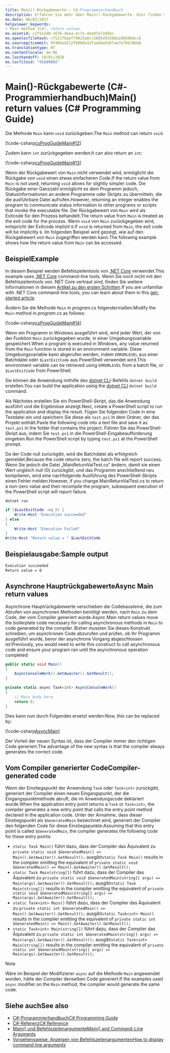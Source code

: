 ```yaml
---
title: Main()-Rückgabewerte – C#-Programmierhandbuch
description: Erfahren Sie mehr über Main()-Rückgabewerte. Hier finden Sie Codebeispiele, vom Compiler generierten Code und zusätzliche verfügbare Ressourcen.
ms.date: 08/02/2017
helpviewer_keywords:
- Main method [C#], return values
ms.assetid: c2f5a1d8-1676-4bea-bc7e-44a97e72d5bc
ms.openlocfilehash: c7521f6aef79825a8cc20d5455588a2d684b9ccb
ms.sourcegitcommit: 97405ed212f69b0a32faa66a5d5fae7e76628b68
ms.translationtype: HT
ms.contentlocale: de-DE
ms.lasthandoff: 10/01/2020
ms.locfileid: "91609602"
---
```

# <a name="main-return-values-c-programming-guide"></a><span data-ttu-id="47981-104">Main()-Rückgabewerte (C#-Programmierhandbuch)</span><span class="sxs-lookup"><span data-stu-id="47981-104">Main() return values (C# Programming Guide)</span></span>

<span data-ttu-id="47981-105">Die Methode `Main` kann `void` zurückgeben:</span><span class="sxs-lookup"><span data-stu-id="47981-105">The `Main` method can return `void`:</span></span>

 [!code-csharp[csProgGuideMain#12](~/samples/snippets/csharp/VS_Snippets_VBCSharp/csProgGuideMain/CS/Class3.cs#12)]

<span data-ttu-id="47981-106">Zudem kann `int` zurückgegeben werden:</span><span class="sxs-lookup"><span data-stu-id="47981-106">It can also return an `int`:</span></span>

 [!code-csharp[csProgGuideMain#13](~/samples/snippets/csharp/VS_Snippets_VBCSharp/csProgGuideMain/CS/Class3.cs#13)]

<span data-ttu-id="47981-107">Wenn der Rückgabewert von `Main` nicht verwendet wird, ermöglicht die Rückgabe von `void` einen etwas einfacheren Code.</span><span class="sxs-lookup"><span data-stu-id="47981-107">If the return value from `Main` is not used, returning `void` allows for slightly simpler code.</span></span> <span data-ttu-id="47981-108">Die Rückgabe einer Ganzzahl ermöglicht es dem Programm jedoch, Statusinformationen an andere Programme oder Skripts zu übermitteln, die die ausführbare Datei aufrufen.</span><span class="sxs-lookup"><span data-stu-id="47981-108">However, returning an integer enables the program to communicate status information to other programs or scripts that invoke the executable file.</span></span> <span data-ttu-id="47981-109">Der Rückgabewert von `Main` wird als Exitcode für den Prozess behandelt.</span><span class="sxs-lookup"><span data-stu-id="47981-109">The return value from `Main` is treated as the exit code for the process.</span></span> <span data-ttu-id="47981-110">Wenn `void` von `Main` zurückgegeben wird, entspricht der Exitcode implizit `0`.</span><span class="sxs-lookup"><span data-stu-id="47981-110">If `void` is returned from `Main`, the exit code will be implicitly `0`.</span></span> <span data-ttu-id="47981-111">Im folgenden Beispiel wird gezeigt, wie auf den Rückgabewert von `Main` zugegriffen werden kann.</span><span class="sxs-lookup"><span data-stu-id="47981-111">The following example shows how the return value from `Main` can be accessed.</span></span>

## <a name="example"></a><span data-ttu-id="47981-112">Beispiel</span><span class="sxs-lookup"><span data-stu-id="47981-112">Example</span></span>

<span data-ttu-id="47981-113">In diesem Beispiel werden Befehlszeilentools von [.NET Core](../../../core/introduction.md) verwendet.</span><span class="sxs-lookup"><span data-stu-id="47981-113">This example uses [.NET Core](../../../core/introduction.md) command-line tools.</span></span> <span data-ttu-id="47981-114">Wenn Sie noch nicht mit den Befehlszeilentools von .NET Core vertraut sind, finden Sie weitere Informationen in diesem [Artikel zu den ersten Schritten](../../../core/tutorials/with-visual-studio-code.md).</span><span class="sxs-lookup"><span data-stu-id="47981-114">If you are unfamiliar with .NET Core command-line tools, you can learn about them in this [get-started article](../../../core/tutorials/with-visual-studio-code.md).</span></span>

<span data-ttu-id="47981-115">Ändern Sie die Methode `Main` in *program.cs* folgendermaßen:</span><span class="sxs-lookup"><span data-stu-id="47981-115">Modify the `Main` method in *program.cs* as follows:</span></span>

 [!code-csharp[csProgGuideMain#14](~/samples/snippets/csharp/VS_Snippets_VBCSharp/csProgGuideMain/CS/Class3.cs#14)]

<span data-ttu-id="47981-116">Wenn ein Programm in Windows ausgeführt wird, wird jeder Wert, der von der Funktion `Main` zurückgegeben wurde, in einer Umgebungsvariable gespeichert.</span><span class="sxs-lookup"><span data-stu-id="47981-116">When a program is executed in Windows, any value returned from the `Main` function is stored in an environment variable.</span></span> <span data-ttu-id="47981-117">Diese Umgebungsvariable kann abgerufen werden, indem `ERRORLEVEL` aus einer Batchdatei oder `$LastExitCode` aus PowerShell verwendet wird.</span><span class="sxs-lookup"><span data-stu-id="47981-117">This environment variable can be retrieved using `ERRORLEVEL` from a batch file, or `$LastExitCode` from PowerShell.</span></span>

<span data-ttu-id="47981-118">Sie können die Anwendung mithilfe des [dotnet CLI](../../../core/tools/dotnet.md)-Befehls `dotnet build` erstellen.</span><span class="sxs-lookup"><span data-stu-id="47981-118">You can build the application using the [dotnet CLI](../../../core/tools/dotnet.md) `dotnet build` command.</span></span>

<span data-ttu-id="47981-119">Als Nächstes erstellen Sie ein PowerShell-Skript, das die Anwendung ausführt und die Ergebnisse anzeigt.</span><span class="sxs-lookup"><span data-stu-id="47981-119">Next, create a PowerShell script to run the application and display the result.</span></span> <span data-ttu-id="47981-120">Fügen Sie folgenden Code in eine Textdatei ein und speichern Sie diese als `test.ps1` in dem Ordner, der das Projekt enthält.</span><span class="sxs-lookup"><span data-stu-id="47981-120">Paste the following code into a text file and save it as `test.ps1` in the folder that contains the project.</span></span> <span data-ttu-id="47981-121">Führen Sie das PowerShell-Skript aus, indem Sie `test.ps1` in die PowerShell-Eingabeaufforderung eingeben.</span><span class="sxs-lookup"><span data-stu-id="47981-121">Run the PowerShell script by typing `test.ps1` at the PowerShell prompt.</span></span>

<span data-ttu-id="47981-122">Da der Code null zurückgibt, wird die Batchdatei als erfolgreich gemeldet.</span><span class="sxs-lookup"><span data-stu-id="47981-122">Because the code returns zero, the batch file will report success.</span></span> <span data-ttu-id="47981-123">Wenn Sie jedoch die Datei „MainReturnValTest.cs“ ändern, damit sie einen Wert ungleich null (0) zurückgibt, und das Programm anschließend neu kompilieren, wird eine nachfolgende Ausführung des PowerShell-Skripts einen Fehler melden.</span><span class="sxs-lookup"><span data-stu-id="47981-123">However, if you change MainReturnValTest.cs to return a non-zero value and then recompile the program, subsequent execution of the PowerShell script will report failure.</span></span>

```dotnetcli
dotnet run
```

```powershell
if ($LastExitCode -eq 0) {
    Write-Host "Execution succeeded"
} else
{
    Write-Host "Execution Failed"
}
Write-Host "Return value = " $LastExitCode
```

## <a name="sample-output"></a><span data-ttu-id="47981-124">Beispielausgabe:</span><span class="sxs-lookup"><span data-stu-id="47981-124">Sample output</span></span>

```txt
Execution succeeded
Return value = 0
```

## <a name="async-main-return-values"></a><span data-ttu-id="47981-125">Asynchrone Hauptrückgabewerte</span><span class="sxs-lookup"><span data-stu-id="47981-125">Async Main return values</span></span>

<span data-ttu-id="47981-126">Asynchrone Hauptrückgabewerte verschieben die Codebausteine, die zum Abrufen von asynchronen Methoden benötigt werden, nach `Main` zu dem Code, der vom Compiler generiert wurde.</span><span class="sxs-lookup"><span data-stu-id="47981-126">Async Main return values move the boilerplate code necessary for calling asynchronous methods in `Main` to code generated by the compiler.</span></span> <span data-ttu-id="47981-127">Bisher mussten Sie dieses Konstrukt schreiben, um asynchronen Code abzurufen und prüfen, ob Ihr Programm ausgeführt wurde, bevor der asynchrone Vorgang abgeschlossen ist:</span><span class="sxs-lookup"><span data-stu-id="47981-127">Previously, you would need to write this construct to call asynchronous code and ensure your program ran until the asynchronous operation completed:</span></span>

```csharp
public static void Main()
{
    AsyncConsoleWork().GetAwaiter().GetResult();
}

private static async Task<int> AsyncConsoleWork()
{
    // Main body here
    return 0;
}
```

<span data-ttu-id="47981-128">Dies kann nun durch Folgendes ersetzt werden:</span><span class="sxs-lookup"><span data-stu-id="47981-128">Now, this can be replaced by:</span></span>

[!code-csharp[AsyncMain](../../../../samples/snippets/csharp/main-arguments/program.cs#AsyncMain)]

<span data-ttu-id="47981-129">Der Vorteil der neuen Syntax ist, dass der Compiler immer den richtigen Code generiert.</span><span class="sxs-lookup"><span data-stu-id="47981-129">The advantage of the new syntax is that the compiler always generates the correct code.</span></span>

## <a name="compiler-generated-code"></a><span data-ttu-id="47981-130">Vom Compiler generierter Code</span><span class="sxs-lookup"><span data-stu-id="47981-130">Compiler-generated code</span></span>

<span data-ttu-id="47981-131">Wenn der Einstiegspunkt der Anwendung `Task` oder `Task<int>` zurückgibt, generiert der Compiler einen neuen Eingangspunkt, der die Eingangspunktmethode abruft, die im Anwendungscode deklariert wurde.</span><span class="sxs-lookup"><span data-stu-id="47981-131">When the application entry point returns a `Task` or `Task<int>`, the compiler generates a new entry point that calls the entry point method declared in the application code.</span></span> <span data-ttu-id="47981-132">Unter der Annahme, dass dieser Einstiegspunkt als `$GeneratedMain` bezeichnet wird, generiert der Compiler den folgenden Code für diese Einstiegspunkte:</span><span class="sxs-lookup"><span data-stu-id="47981-132">Assuming that this entry point is called `$GeneratedMain`, the compiler generates the following code for these entry points:</span></span>

- <span data-ttu-id="47981-133">`static Task Main()` führt dazu, dass der Compiler das Äquivalent zu `private static void $GeneratedMain() => Main().GetAwaiter().GetResult();` ausgibt</span><span class="sxs-lookup"><span data-stu-id="47981-133">`static Task Main()` results in the compiler emitting the equivalent of `private static void $GeneratedMain() => Main().GetAwaiter().GetResult();`</span></span>
- <span data-ttu-id="47981-134">`static Task Main(string[])` führt dazu, dass der Compiler das Äquivalent zu `private static void $GeneratedMain(string[] args) => Main(args).GetAwaiter().GetResult();` ausgibt</span><span class="sxs-lookup"><span data-stu-id="47981-134">`static Task Main(string[])` results in the compiler emitting the equivalent of `private static void $GeneratedMain(string[] args) => Main(args).GetAwaiter().GetResult();`</span></span>
- <span data-ttu-id="47981-135">`static Task<int> Main()` führt dazu, dass der Compiler das Äquivalent zu `private static int $GeneratedMain() => Main().GetAwaiter().GetResult();` ausgibt</span><span class="sxs-lookup"><span data-stu-id="47981-135">`static Task<int> Main()` results in the compiler emitting the equivalent of `private static int $GeneratedMain() => Main().GetAwaiter().GetResult();`</span></span>
- <span data-ttu-id="47981-136">`static Task<int> Main(string[])` führt dazu, dass der Compiler das Äquivalent zu `private static int $GeneratedMain(string[] args) => Main(args).GetAwaiter().GetResult();` ausgibt</span><span class="sxs-lookup"><span data-stu-id="47981-136">`static Task<int> Main(string[])` results in the compiler emitting the equivalent of `private static int $GeneratedMain(string[] args) => Main(args).GetAwaiter().GetResult();`</span></span>

> [!NOTE]
><span data-ttu-id="47981-137">Wäre im Beispiel der Modifizierer `async` auf die Methode `Main` angewendet worden, hätte der Compiler denselben Code generiert.</span><span class="sxs-lookup"><span data-stu-id="47981-137">If the examples used `async` modifier on the `Main` method, the compiler would generate the same code.</span></span>

## <a name="see-also"></a><span data-ttu-id="47981-138">Siehe auch</span><span class="sxs-lookup"><span data-stu-id="47981-138">See also</span></span>

- [<span data-ttu-id="47981-139">C#-Programmierhandbuch</span><span class="sxs-lookup"><span data-stu-id="47981-139">C# Programming Guide</span></span>](../index.md)
- [<span data-ttu-id="47981-140">C#-Referenz</span><span class="sxs-lookup"><span data-stu-id="47981-140">C# Reference</span></span>](../index.md)
- [<span data-ttu-id="47981-141">Main() und Befehlszeilenargumente</span><span class="sxs-lookup"><span data-stu-id="47981-141">Main() and Command-Line Arguments</span></span>](index.md)
- [<span data-ttu-id="47981-142">Vorgehensweise: Anzeigen von Befehlszeilenargumenten</span><span class="sxs-lookup"><span data-stu-id="47981-142">How to display command line arguments</span></span>](./how-to-display-command-line-arguments.md)
